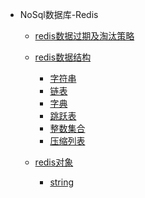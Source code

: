 * NoSql数据库-Redis
	* [redis数据过期及淘汰策略](middleware/redis/overdue.md)
	* [redis数据结构]()
		* [字符串](middleware/redis/structure/string.md)
		* [链表](middleware/redis/structure/linklist.md)
		* [字典](middleware/redis/structure/hash.md)
		* [跳跃表](middleware/redis/structure/skiplist.md)
		* [整数集合](middleware/redis/structure/intset.md)
		* [压缩列表](middleware/redis/structure/ziplist.md)
		
	* [redis对象](middleware/redis/redisobject.md)
		* [string](middleware/redis/object/string.md)
